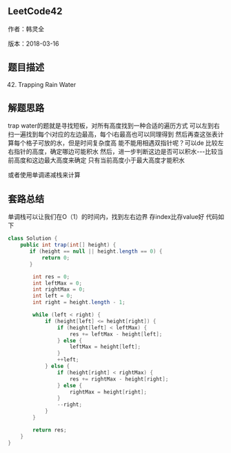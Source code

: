 ## LeetCode42

作者：韩灵全

版本：2018-03-16


## 题⽬描述
42. Trapping Rain Water

## 解题思路
trap water的题就是寻找短板，对所有高度找到一种合适的遍历方式
可以左到右扫一遍找到每个i对应的左边最高，每个i右最高也可以同理得到
然后再查这张表计算每个格子可放的水，但是时间复杂度高
能不能用相遇双指针呢？可以de
比较左右指针的高度，确定哪边可能积水
然后，进一步判断这边是否可以积水---比较当前高度和这边最大高度来确定
只有当前高度小于最大高度才能积水

或者使用单调递减栈来计算

## 套路总结
   单调栈可以让我们在O（1）的时间内，找到左右边界
   存index比存value好
代码如下
```java
class Solution {
    public int trap(int[] height) {
       if (height == null || height.length == 0) {
           return 0;
       }

        int res = 0;
        int leftMax = 0;
        int rightMax = 0;
        int left = 0;
        int right = height.length - 1;

        while (left < right) {
            if (height[left] <= height[right]) {
                if (height[left] < leftMax) {
                    res += leftMax - height[left];
                } else {
                    leftMax = height[left];
                }
                ++left;
            } else {
                if (height[right] < rightMax) {
                    res += rightMax - height[right];
                } else {
                    rightMax = height[right];
                }
                --right;
            }
        }

        return res;
    }
}
```
